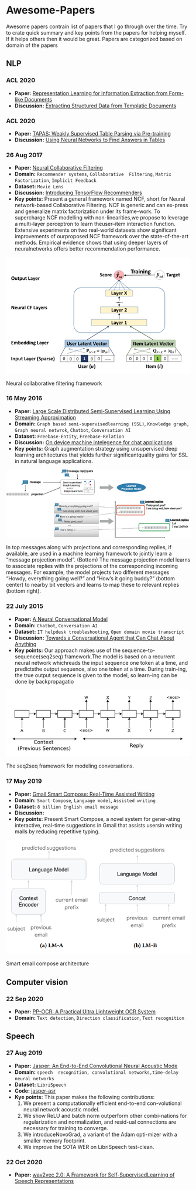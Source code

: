 # Awesome-Papers

Awesome papers contrain list of papers that I go through over the time. Try to crate quick summary and key points from the papers for helping myself. If it helps others then it would be great. Papers are categorized based on domain of the papers

## NLP

### ACL 2020
- **Paper:** [Representation Learning for Information Extraction from Form-like Documents](https://research.google/pubs/pub49122/)
- **Discussion:** [Extracting Structured Data from Templatic Documents ](https://ai.googleblog.com/2020/06/extracting-structured-data-from.html)

### ACL 2020
- **Paper:** [TAPAS: Weakly Supervised Table Parsing via Pre-training](https://arxiv.org/abs/2004.02349) 
- **Discussion:** [Using Neural Networks to Find Answers in Tables ](https://ai.googleblog.com/2020/04/using-neural-networks-to-find-answers.html)

### 26 Aug 2017
 - **Paper:** [Neural Collaborative Filtering](https://arxiv.org/pdf/1708.05031.pdf)
 - **Domain:** `Recommender systems`, `Collaborative  Filtering`,  `Matrix Factorization`, `Implicit Feedback`
 - **Dataset:** `Movie Lens`
 - **Discussion:** [Introducing TensorFlow Recommenders ](https://blog.tensorflow.org/2020/09/introducing-tensorflow-recommenders.html)
 - **Key points:** Present a general framework named NCF, short for Neural network-based Collaborative Filtering. NCF is generic and can ex-press and generalize  matrix factorization under its frame-work. To supercharge NCF modelling with non-linearities,we propose to leverage a multi-layer perceptron to learn theuser–item  interaction  function. Extensive  experiments on two real-world datasets show significant improvements of ourproposed NCF framework over the state-of-the-art methods. Empirical evidence shows that using deeper layers of neuralnetworks offers better recommendation performance.

![](./images/neural_collaborative_filtering_framework.png)

Neural collaborative filtering framework

### 16 May 2016
 - **Paper:** [Large Scale Distributed Semi-Supervised Learning Using Streaming Approximation](https://arxiv.org/pdf/1512.01752.pdf)
 - **Domain:** `Graph based semi-supervisedlearning (SSL)`, `Knowledge graph, Graph neural netwrok`, `Chatbot`, `Conversation AI`
 - **Dataset:** `Freebase-Entity`, `Freebase-Relation`
 - **Discussion:** [On device machine intelegence for chat applications](https://ai.googleblog.com/2017/02/on-device-machine-intelligence.html)
 - **Key points:** Graph  augmentation strategy using unsupervised deep learning architectures that yields further significantquality gains for SSL in natural  language applications.
 
![](./images/conversation_ai_flow.png)

In top messages along with projections and corresponding replies, if available, are used in a machine learning framework to jointly learn a “message projection model”. (Bottom) The message projection model learns to associate replies with the projections of the corresponding incoming messages. For example, the model projects two different messages “Howdy, everything going well?” and “How’s it going buddy?” (bottom center) to nearby bit vectors and learns to map these to relevant replies (bottom right).

### 22 July 2015
 - **Paper:** [A Neural Conversational Model](https://arxiv.org/pdf/1506.05869.pdf)
 - **Domain:** `Chatbot`, `Conversation AI`
 - **Dataset:** `IT helpdesk troubleshooting`, `Open domain movie transcript`
 - **Discussion:** [Towards a Conversational Agent that Can Chat About Anything ](https://ai.googleblog.com/2020/01/towards-conversational-agent-that-can.html)
 - **Key points:** Our approach makes use of the sequence-to-sequence(seq2seq) framework.The model is based on a recurrent neural network whichreads the input sequence one token at a time, and predictsthe output sequence, also one token at a time. During train-ing, the true output sequence is given to the model, so learn-ing can be done by backpropagatio
 
![](./images/seq2seq_for_conversational_ai.png)
 
 The seq2seq framework for modeling conversations.


### 17 May 2019
 - **Paper:** [Gmail Smart Compose: Real-Time Assisted Writing](https://arxiv.org/pdf/1906.00080.pdf)
 - **Domain:** `Smart Compose`, `Language model`, `Assisted writing`
 - **Dataset:**  `8 billion English email message`
 - **Discussion:**
 - **Key points:** Present Smart Compose, a novel system for gener-ating interactive, real-time suggestions in Gmail that assists usersin writing mails by reducing repetitive typing.
 
![](./images/email_compose.png)
 
Smart email compose architecture


## Computer vision

### 22 Sep 2020
 - **Paper:** [PP-OCR: A Practical Ultra Lightweight OCR System](https://arxiv.org/pdf/2009.09941.pdf)
 - **Domain:** `Text detection`, `Direction classification`, `Text recognition`

## Speech

### 27 Aug 2019
- **Paper:** [Jasper: An End-to-End Convolutional Neural Acoustic Mode](https://arxiv.org/pdf/1904.03288.pdf)
- **Domain:** `speech  recognition, convolutional networks,time-delay neural networks`
- **Dataset:** `LibriSpeech`
- **Code:** [jasper-asr](https://github.com/stefanpantic/asr)
- **Kye points:** This paper makes the following contributions:
  1.  We present a computationally efficient end-to-end con-volutional neural network acoustic model.
  2.  We show ReLU and batch norm outperform other combi-nations for regularization and normalization, and resid-ual connections are necessary for training to   converge.
  3.  We introduceNovoGrad, a variant of the Adam opti-mizer with a smaller memory footprint.
  4.  We improve the SOTA WER on LibriSpeech test-clean.

### 22 Oct 2020
- **Paper:** [wav2vec 2.0: A Framework for Self-SupervisedLearning of Speech Representations](https://arxiv.org/pdf/2006.11477.pdf)
